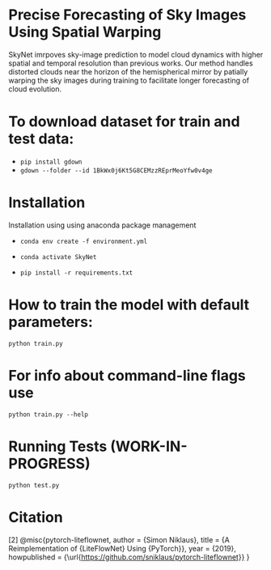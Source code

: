 # Precise Forecasting of Sky Images Using Spatial Warping
 SkyNet imrpoves sky-image prediction to model cloud dynamics with higher spatial and temporal resolution than previous works. Our method handles distorted clouds near the horizon of the hemispherical mirror by patially warping the sky images during training to facilitate longer forecasting of cloud evolution. 

# To download dataset for train and test data:

- `pip install gdown`
- `gdown --folder --id 1BkWx0j6Kt5G8CEMzzREprMeoYfw0v4ge`
    
# Installation

Installation using using anaconda package management

- `conda env create -f environment.yml`

- `conda activate SkyNet`

- `pip install -r requirements.txt`

# How to train the model with default parameters:
    python train.py

# For info about command-line flags use
    python train.py --help

# Running Tests (WORK-IN-PROGRESS)
    python test.py

# Citation
[2]  @misc{pytorch-liteflownet,
         author = {Simon Niklaus},
         title = {A Reimplementation of {LiteFlowNet} Using {PyTorch}},
         year = {2019},
         howpublished = {\url{https://github.com/sniklaus/pytorch-liteflownet}}
    }



